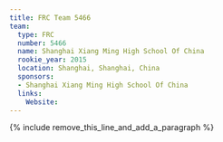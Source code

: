 ```yaml
---
title: FRC Team 5466
team:
  type: FRC
  number: 5466
  name: Shanghai Xiang Ming High School Of China
  rookie_year: 2015
  location: Shanghai, Shanghai, China
  sponsors:
  - Shanghai Xiang Ming High School Of China
  links:
    Website:
---
```


{% include remove_this_line_and_add_a_paragraph %}